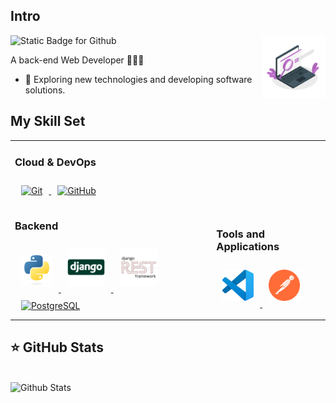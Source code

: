 <h2>Intro</h2>

<img src="./images/Search engines.gif" alt="Ilustração de um Computador e Café" min-width="10%" max-width="20%" width="20%" align="right">

<img src="https://img.shields.io/static/v1?label=&message=I'm Kauã Cavalcante&color=f8efd4&style=for-the-badge" alt="Static Badge for Github">

<br>

A back-end Web Developer 👨‍💻🚀

- 🤔 Exploring new technologies and developing software solutions.

<h2>My Skill Set</h2>
<table width="100%">
  <tr>
    <td align="left">
      <h3>Cloud & DevOps</h3>
      <a href="https://git-scm.com" target="_blank">
        <img
          style="margin: 10px"
          src="./assets/cloud_devops/git-scm.svg"
          alt="Git"
          height="50"
        />
      </a>
      <a href="https://github.com/" target="_blank">
        <img
          style="margin: 10px"
          src="./assets/cloud_devops/github.svg" alt="GitHub" height="50"
        />
      </a>
    </td>
  </tr>
  <tr>
  <td align="left">
    <h3>Backend</h3>
    <a href="https://www.python.org/" target="_blank">
      <img
        style="margin: 10px"
        src="./assets/backend/python.svg"
        alt="Python"
        height="50"
      />
    </a>  
    <a href="https://www.djangoproject.com/" target="_blank">
      <img
        style="margin: 10px"
        src="./assets/backend/django.svg"
        alt="Django"
        height="60"
      />
    </a>
    <a href="https://www.django-rest-framework.org" target="_blank">
      <img
        style="margin: 10px"
        src="./assets/backend/django-rest.svg"
        alt="Django Rest Framework"
        height="60"
      />
    </a>
    <a href="https://www.postgresql.org/" target="_blank">
      <img
        style="margin: 10px"
        src="./assets/backend/postgresql.svg"
        alt="PostgreSQL"
        height="50"
      />
    </a>
    </td>
    <td align="left">
      <h3>Tools and Applications</h3>
      <a href="https://www.jetbrains.com/pt-br/pycharm/" target="_blank">
        <img
          style="margin: 10px"
          src="./assets/tools/VSCODE.svg"
          alt="VS Code"
          height="50"
        />
      </a>
      <a href="https://www.postman.com" target="_blank">
        <img
          style="margin: 10px"
          src="./assets/tools/postman.svg"
          alt="Postman"
          height="50"
        />
      </a>
    </td>
  </tr>
</table>

<div>
  <h2>⭐ GitHub Stats</h2>
  <br>
  <img
    width="38%"
    src="https://github-readme-stats.vercel.app/api/top-langs/?username=willamylp&title_color=783c00&text_color=af552e&icon_color=783c00&bg_color=f8efd4&hide_border=false&include_all_commits=true&count_private=true&layout=compact"
    alt="Github Stats"
  />
</div>